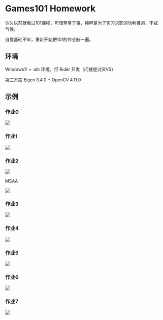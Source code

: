 # Games101 Homework

许久以前就看过101课程，可惜草草了事，纯粹是为了实习求职的功利目的，不成气候。

自觉基础不牢，重新开始把101的作业敲一遍。

## 环境

Windows11 + .sln 环境，但 Rider 开发（问就是讨厌VS）

第三方库 Eigen 3.4.0 + OpenCV 4.11.0

## 示例

### 作业0

![](https://github.com/AiUU1120/Games101_Homework/blob/master/pic/0.png?raw=true)

### 作业1

![](https://github.com/AiUU1120/Games101_Homework/blob/master/pic/1.png?raw=true)

### 作业2

![](https://github.com/AiUU1120/Games101_Homework/blob/master/pic/2.png?raw=true)

MSAA

![](https://github.com/AiUU1120/Games101_Homework/blob/master/pic/2_4xMSAA.png?raw=true)

### 作业3

![](https://github.com/AiUU1120/Games101_Homework/blob/master/pic/3.png?raw=true)

### 作业4

![](https://github.com/AiUU1120/Games101_Homework/blob/master/pic/4.png?raw=true)

### 作业5

![](https://github.com/AiUU1120/Games101_Homework/blob/master/pic/5.png?raw=true)

### 作业6

![](https://github.com/AiUU1120/Games101_Homework/blob/master/pic/6.png?raw=true)

### 作业7

![](https://github.com/AiUU1120/Games101_Homework/blob/master/pic/7.png?raw=true)
